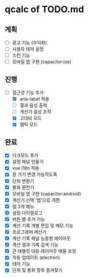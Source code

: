 # qcalc of TODO.md

## 계획

- [ ] 광고 기능 (수익화)
- [ ] 사용자 테마 설정
- [ ] 스킨 기능
- [ ] 모바일 앱 구현 (capacitor:ios)

## 진행

- [ ] 접근성 기능 추가
  - [x] aria-label 적용
  - [ ] 결과 음성 출력
  - [ ] 계산기 음성 조작
  - [x] 고대비 모드
  - [x] 햅틱 모드

## 완료

- [x] 다크모드 추가
- [x] 설정 패널 만들기
- [x] vue i18n 적용
- [x] 창 크기 변경 가능하도록
- [x] 단위 변환기
- [x] 통화 환전기
- [x] 모바일 앱 구현 (capacitor:android)
- [x] 계산기 선택 '탭'으로 개편
- [x] 점 3개 메뉴
- [x] 설정 다이얼로그
- [x] 버튼 별 추가 기능
- [x] 계산 기록 개별 편집 및 메모 기능
- [x] 프로그래머 계산기
- [x] 계산 기록 패널 능동형 레이아웃
- [x] 계산 결과 기록 검색 기능
- [x] 큰 태블릿 대응 레이아웃 배율 조정
- [x] 자동 업데이트 (electron)
- [x] 테마 기능
- [x] 단위 및 통화 항목 즐겨찾기
